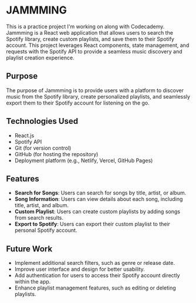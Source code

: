 # JAMMMING
This is a practice project I'm working on along with Codecademy.
Jammming is a React web application that allows users to search the Spotify library, create custom playlists, and save them to their Spotify account. This project leverages React components, state management, and requests with the Spotify API to provide a seamless music discovery and playlist creation experience.

## Purpose

The purpose of Jammming is to provide users with a platform to discover music from the Spotify library, create personalized playlists, and seamlessly export them to their Spotify account for listening on the go.

## Technologies Used

- React.js
- Spotify API
- Git (for version control)
- GitHub (for hosting the repository)
- Deployment platform (e.g., Netlify, Vercel, GitHub Pages)

## Features

- **Search for Songs**: Users can search for songs by title, artist, or album.
- **Song Information**: Users can view details about each song, including title, artist, and album.
- **Custom Playlist**: Users can create custom playlists by adding songs from search results.
- **Export to Spotify**: Users can export their custom playlist to their personal Spotify account.

## Future Work

- Implement additional search filters, such as genre or release date.
- Improve user interface and design for better usability.
- Add authentication for users to access their Spotify account directly within the app.
- Enhance playlist management features, such as editing or deleting playlists.
